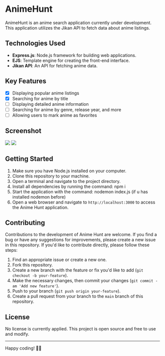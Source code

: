 # AnimeHunt

AnimeHunt is an anime search application currently under development. This application utilizes the Jikan API to fetch data about anime listings.

## Technologies Used

- **Express.js**: Node.js framework for building web applications.
- **EJS**: Template engine for creating the front-end interface.
- **Jikan API**: An API for fetching anime data.

## Key Features

- [x] Displaying popular anime listings
- [x] Searching for anime by title
- [ ] Displaying detailed anime information
- [ ] Searching for anime by genre, release year, and more
- [ ] Allowing users to mark anime as favorites

## Screenshot

<img src="https://i.ibb.co/zSVPcWQ/Screenshot-2024-02-07-200611.png">
<img src="https://i.ibb.co/t8hJrBY/Screenshot-2024-02-07-200625.png">

## Getting Started

1. Make sure you have Node.js installed on your computer.
2. Clone this repository to your machine.
3. Open a terminal and navigate to the project directory.
4. Install all dependencies by running the command: npm i
5. Start the application with the command: nodemon index.js (if u has installed nodemon before)
6. Open a web browser and navigate to `http://localhost:3000` to access the Anime Hunt application.

## Contributing

Contributions to the development of Anime Hunt are welcome. If you find a bug or have any suggestions for improvements, please create a new issue in this repository. If you'd like to contribute directly, please follow these steps:

1. Find an appropriate issue or create a new one.
2. Fork this repository.
3. Create a new branch with the feature or fix you'd like to add (`git checkout -b your-feature`).
4. Make the necessary changes, then commit your changes (`git commit -am 'Add new feature'`).
5. Push to your branch (`git push origin your-feature`).
6. Create a pull request from your branch to the `main` branch of this repository.

## License

No license is currently applied. This project is open source and free to use and modify.

---

Happy coding! 🚀✨


